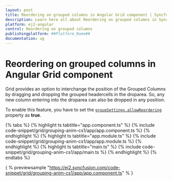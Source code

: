 ```yaml
---
layout: post
title: Reordering on grouped columns in Angular Grid component | Syncfusion
description: Learn here all about Reordering on grouped columns in Syncfusion ##Platform_Name## Grid component of Syncfusion Essential JS 2 and more.
platform: ej2-angular
control: Reordering on grouped columns 
publishingplatform: ##Platform_Name##
documentation: ug
---
```


# Reordering on grouped columns in Angular Grid component

Grid provides an option to interchange the position of the Grouped Columns by dragging and dropping the grouped headercells in the droparea. So, any new column entering into the droparea can also be dropped in any position.

To enable this feature, you have to set the [`groupSettings.allowReordering`](../../api/grid/groupSettings/#allowReordering) property as **true**.

{% tabs %}
{% highlight ts tabtitle="app.component.ts" %}
{% include code-snippet/grid/grouping-anim-cs1/app/app.component.ts %}
{% endhighlight %}
{% highlight ts tabtitle="app.module.ts" %}
{% include code-snippet/grid/grouping-anim-cs1/app/app.module.ts %}
{% endhighlight %}
{% highlight ts tabtitle="main.ts" %}
{% include code-snippet/grid/grouping-anim-cs1/app/main.ts %}
{% endhighlight %}
{% endtabs %}
  
{ % previewsample "https://ej2.syncfusion.com/code-snippet/grid/grouping-anim-cs1/app/app.component.ts" % }